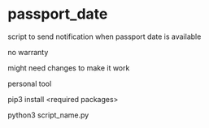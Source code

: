 # passport_date
script to send notification when passport date is available

no warranty

might need changes to make it work

personal tool

pip3 install \<required packages\>

python3 script_name.py
